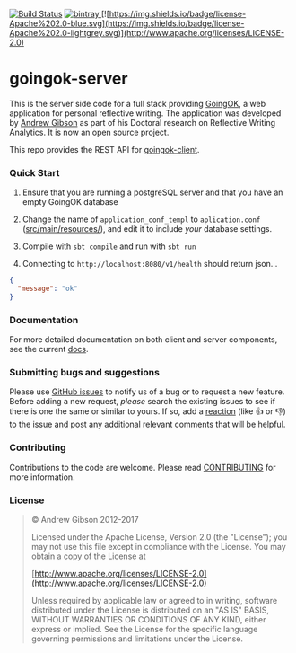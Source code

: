 [![Build Status](https://travis-ci.org/GoingOK/goingok-server.svg?branch=master)](https://travis-ci.org/GoingOK/goingok-server) [ ![bintray](https://api.bintray.com/packages/nlytx/nlytx_commons/nlytx_commons/images/download.svg?version=0.1.1) ](https://bintray.com/nlytx/nlytx_commons/nlytx_commons/0.1.1/link) [![https://img.shields.io/badge/license-Apache%202.0-blue.svg](https://img.shields.io/badge/license-Apache%202.0-lightgrey.svg)](http://www.apache.org/licenses/LICENSE-2.0)

# goingok-server

This is the server side code for a full stack providing [GoingOK](http://goingok.org), a web application for personal reflective writing. The application was developed by [Andrew Gibson](http://andrewresearch.net) as part of his Doctoral research on Reflective Writing Analytics. It is now an open source project.
 
 This repo provides the REST API for [goingok-client](https://github.com/GoingOK/goingok-client).

### Quick Start

1. Ensure that you are running a postgreSQL server and that you have an empty GoingOK database

2. Change the name of ```application_conf_templ``` to ```aplication.conf``` ([src/main/resources/](src/main/resources)), and edit it to include *your* database settings.

3. Compile with ```sbt compile``` and run with ```sbt run```

4. Connecting to ```http://localhost:8080/v1/health``` should return json...

```json
{
  "message": "ok"
}
```

### Documentation

For more detailed documentation on both client and server components, see the current [docs](http://goingok.org/docs/).

### Submitting bugs and suggestions

Please use [GitHub issues](issues) to notify us of a bug or to request a new feature. Before adding a new request, *please* search the existing issues to see if there is one the same or similar to yours. If so, add a [reaction](//github.com/blog/2119-add-reactions-to-pull-requests-issues-and-comments) (like :+1: or :-1:) to the issue and post any additional relevant comments that will be helpful.

### Contributing

Contributions to the code are welcome. Please read [CONTRIBUTING](CONTRIBUTING.md) for more information.

### License

 > &copy; Andrew Gibson 2012-2017
 >
   > Licensed under the Apache License, Version 2.0 (the "License"); you may not use this file except in compliance with the License. You may obtain a copy of the License at
   >
   > [http://www.apache.org/licenses/LICENSE-2.0](http://www.apache.org/licenses/LICENSE-2.0)
   >
   > Unless required by applicable law or agreed to in writing, software distributed under the License is distributed on an "AS IS" BASIS, WITHOUT WARRANTIES OR CONDITIONS OF ANY KIND, either express or implied. See the License for the specific language governing permissions and limitations under the License.